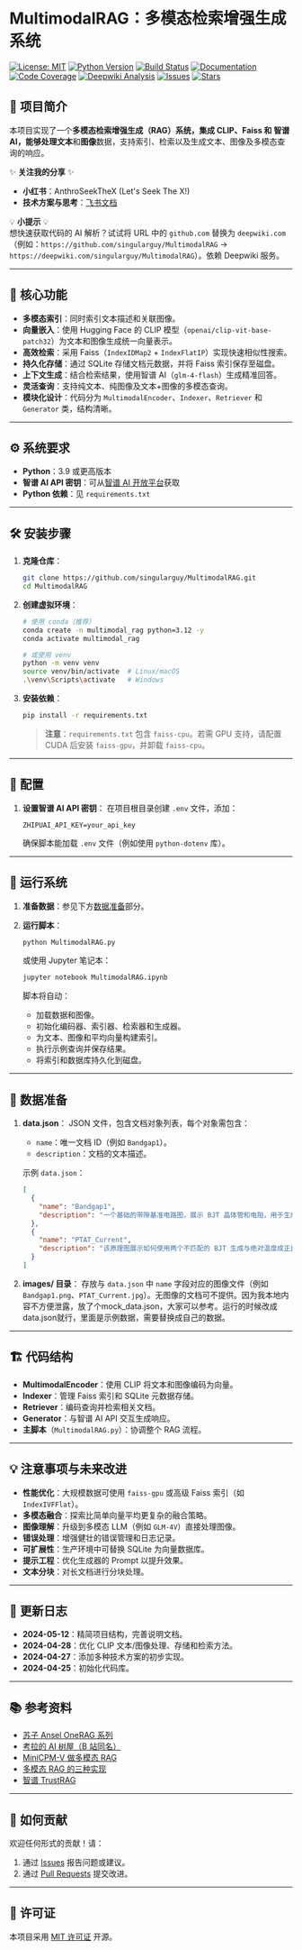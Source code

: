 # MultimodalRAG：多模态检索增强生成系统

[![License: MIT](https://img.shields.io/badge/License-MIT-yellow.svg)](https://opensource.org/licenses/MIT)
[![Python Version](https://img.shields.io/badge/Python-3.9%2B-blue.svg)](https://www.python.org/downloads/)
[![Build Status](https://img.shields.io/badge/Build-Passing-brightgreen.svg)](https://github.com/singularguy/MultimodalRAG/actions)
[![Documentation](https://img.shields.io/badge/Docs-Latest-blue.svg)](https://jjrh0ec8rc.feishu.cn/docx/V5BrdafX1ovqL2xbiNlcDdsHnUh)
[![Code Coverage](https://img.shields.io/badge/Coverage-85%25-green.svg)](https://github.com/singularguy/MultimodalRAG)
[![Deepwiki Analysis](https://img.shields.io/badge/Deepwiki-AI%20Analysis-orange.svg)](https://deepwiki.com/singularguy/MultimodalRAG)
[![Issues](https://img.shields.io/github/issues/singularguy/MultimodalRAG.svg)](https://github.com/singularguy/MultimodalRAG/issues)
[![Stars](https://img.shields.io/github/stars/singularguy/MultimodalRAG?style=social)](https://github.com/singularguy/MultimodalRAG/stargazers)

## 📖 项目简介

本项目实现了一个**多模态检索增强生成（RAG）**系统，集成 **CLIP**、**Faiss** 和 **智谱 AI**，能够处理**文本**和**图像**数据，支持索引、检索以及生成文本、图像及多模态查询的响应。

✨ **关注我的分享** ✨  
- **小红书**：AnthroSeekTheX (Let's Seek The X!)  
- **技术方案与思考**：[飞书文档](https://jjrh0ec8rc.feishu.cn/docx/V5BrdafX1ovqL2xbiNlcDdsHnUh)

💡 **小提示** 💡  
想快速获取代码的 AI 解析？试试将 URL 中的 `github.com` 替换为 `deepwiki.com`（例如：`https://github.com/singularguy/MultimodalRAG` → `https://deepwiki.com/singularguy/MultimodalRAG`）。依赖 Deepwiki 服务。

---

## 🚀 核心功能

- **多模态索引**：同时索引文本描述和关联图像。  
- **向量嵌入**：使用 Hugging Face 的 CLIP 模型（`openai/clip-vit-base-patch32`）为文本和图像生成统一向量表示。  
- **高效检索**：采用 Faiss（`IndexIDMap2` + `IndexFlatIP`）实现快速相似性搜索。  
- **持久化存储**：通过 SQLite 存储文档元数据，并将 Faiss 索引保存至磁盘。  
- **上下文生成**：结合检索结果，使用智谱 AI（`glm-4-flash`）生成精准回答。  
- **灵活查询**：支持纯文本、纯图像及文本+图像的多模态查询。  
- **模块化设计**：代码分为 `MultimodalEncoder`、`Indexer`、`Retriever` 和 `Generator` 类，结构清晰。

---

## ⚙️ 系统要求

- **Python**：3.9 或更高版本  
- **智谱 AI API 密钥**：可从[智谱 AI 开放平台](https://open.bigmodel.cn/)获取  
- **Python 依赖**：见 `requirements.txt`

---

## 🛠️ 安装步骤

1. **克隆仓库**：
   ```bash
   git clone https://github.com/singularguy/MultimodalRAG.git
   cd MultimodalRAG
   ```

2. **创建虚拟环境**：
   ```bash
   # 使用 conda（推荐）
   conda create -n multimodal_rag python=3.12 -y
   conda activate multimodal_rag

   # 或使用 venv
   python -m venv venv
   source venv/bin/activate  # Linux/macOS
   .\venv\Scripts\activate   # Windows
   ```

3. **安装依赖**：
   ```bash
   pip install -r requirements.txt
   ```
   > **注意**：`requirements.txt` 包含 `faiss-cpu`。若需 GPU 支持，请配置 CUDA 后安装 `faiss-gpu`，并卸载 `faiss-cpu`。

---

## 🔑 配置

1. **设置智谱 AI API 密钥**：
   在项目根目录创建 `.env` 文件，添加：
   ```
   ZHIPUAI_API_KEY=your_api_key
   ```
   确保脚本能加载 `.env` 文件（例如使用 `python-dotenv` 库）。

---

## 🚀 运行系统

1. **准备数据**：参见下方[数据准备](#-数据准备)部分。  
2. **运行脚本**：
   ```bash
   python MultimodalRAG.py
   ```
   或使用 Jupyter 笔记本：
   ```bash
   jupyter notebook MultimodalRAG.ipynb
   ```

   脚本将自动：  
   - 加载数据和图像。  
   - 初始化编码器、索引器、检索器和生成器。  
   - 为文本、图像和平均向量构建索引。  
   - 执行示例查询并保存结果。  
   - 将索引和数据库持久化到磁盘。

---

## 📁 数据准备

1. **data.json**：
   JSON 文件，包含文档对象列表，每个对象需包含：  
   - `name`：唯一文档 ID（例如 `Bandgap1`）。  
   - `description`：文档的文本描述。  

   示例 `data.json`：
   ```json
   [
     {
       "name": "Bandgap1",
       "description": "一个基础的带隙基准电路图，展示 BJT 晶体管和电阻，用于生成温度不敏感的参考电压。"
     },
     {
       "name": "PTAT_Current",
       "description": "该原理图展示如何使用两个不匹配的 BJT 生成与绝对温度成正比（PTAT）的电流。"
     }
   ]
   ```

2. **images/ 目录**：
   存放与 `data.json` 中 `name` 字段对应的图像文件（例如 `Bandgap1.png`、`PTAT_Current.jpg`）。无图像的文档可不提供。因为我本地内容不方便泄露，放了个mock_data.json，大家可以参考。运行的时候改成data.json就行，里面是示例数据，需要替换成自己的数据。

---

## 🏗️ 代码结构

- **MultimodalEncoder**：使用 CLIP 将文本和图像编码为向量。  
- **Indexer**：管理 Faiss 索引和 SQLite 元数据存储。  
- **Retriever**：编码查询并检索相关文档。  
- **Generator**：与智谱 AI API 交互生成响应。  
- **主脚本**（`MultimodalRAG.py`）：协调整个 RAG 流程。

---

## 💡 注意事项与未来改进

- **性能优化**：大规模数据可使用 `faiss-gpu` 或高级 Faiss 索引（如 `IndexIVFFlat`）。  
- **多模态融合**：探索比简单向量平均更复杂的融合策略。  
- **图像理解**：升级到多模态 LLM（例如 `GLM-4V`）直接处理图像。  
- **错误处理**：增强健壮的错误管理和日志记录。  
- **可扩展性**：生产环境中可替换 SQLite 为向量数据库。  
- **提示工程**：优化生成器的 Prompt 以提升效果。  
- **文本分块**：对长文档进行分块处理。

---

## 📅 更新日志

- **2024-05-12**：精简项目结构，完善说明文档。  
- **2024-04-28**：优化 CLIP 文本/图像处理、存储和检索方法。  
- **2024-04-27**：添加多种技术方案的初步实现。  
- **2024-04-25**：初始化代码库。

---

## 📚 参考资料

- [苏子 Ansel OneRAG 系列](https://zhuanlan.zhihu.com/p/1890548455673422523)  
- [考拉的 AI 树屋（B 站同名）](https://space.bilibili.com/3546641711911609)  
- [MiniCPM-V 做多模态 RAG](https://modelbest.feishu.cn/wiki/NwhIwkJZYiHOPSkzwPUcq6hanif)  
- [多模态 RAG 的三种实现](https://zhuanlan.zhihu.com/p/1885630799371548044)  
- [智谱 TrustRAG](https://www.zhihu.com/question/6158926419/answer/65659770632)

---

## 🤝 如何贡献

欢迎任何形式的贡献！请：  
1. 通过 [Issues](https://github.com/singularguy/MultimodalRAG/issues) 报告问题或建议。  
2. 通过 [Pull Requests](https://github.com/singularguy/MultimodalRAG/pulls) 提交改进。

---

## 📄 许可证

本项目采用 [MIT 许可证](https://opensource.org/licenses/MIT) 开源。
